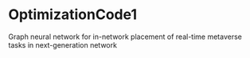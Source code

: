 # OptimizationCode1
Graph neural network for in-network placement of real-time metaverse tasks in next-generation network
